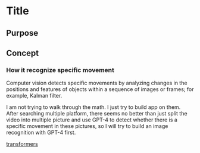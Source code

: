 # Title

## Purpose

## Concept

### How it recognize specific movement

Computer vision detects specific movements by analyzing changes in the positions and features of objects within a sequence of images or frames; for example, Kalman filter.

I am not trying to walk through the math. I just try to build app on them. After searching multiple platform, there seems no better than just split the video into multiple picture and use GPT-4 to detect whether there is a specific movement in these pictures, so I will try to build an image recognition with GPT-4 first.

[transformers](https://github.com/huggingface/transformers)
